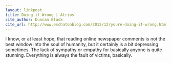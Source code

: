 ```yaml
---
layout: linkpost
title: Doing it Wrong | Atrios
cite_author: Duncan Black
cite_url: http://www.eschatonblog.com/2012/12/youre-doing-it-wrong.html
---
```

I know, or at least hope, that reading online newspaper comments is not
the best window into the soul of humanity, but it certainly is a bit
depressing sometimes. The lack of sympathy or empathy for basically
anyone is quite stunning. Everything is always the fault of victims,
basically.
